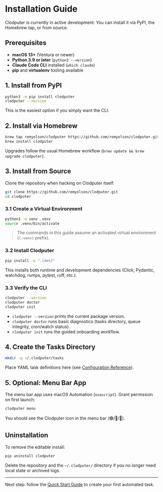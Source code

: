# Installation Guide

Clodputer is currently in active development. You can install it via PyPI, the
Homebrew tap, or from source.

## Prerequisites

- **macOS 13+** (Ventura or newer)
- **Python 3.9 or later** (`python3 --version`)
- **Claude Code CLI** installed (`which claude`)
- **pip** and **virtualenv** tooling available

## 1. Install from PyPI

```bash
python3 -m pip install clodputer
clodputer --version
```

This is the easiest option if you simply want the CLI.

## 2. Install via Homebrew

```bash
brew tap remyolson/clodputer https://github.com/remyolson/clodputer.git
brew install clodputer
```

Upgrades follow the usual Homebrew workflow (`brew update && brew upgrade clodputer`).

## 3. Install from Source

Clone the repository when hacking on Clodputer itself:

```bash
git clone https://github.com/remyolson/clodputer.git
cd clodputer
```

### 3.1 Create a Virtual Environment

```bash
python3 -m venv .venv
source .venv/bin/activate
```

> The commands in this guide assume an activated virtual environment (`(.venv)` prefix).

### 3.2 Install Clodputer

```bash
pip install -e ".[dev]"
```

This installs both runtime and development dependencies (Click, Pydantic, watchdog, rumps, pytest, ruff, etc.).

### 3.3 Verify the CLI

```bash
clodputer --version
clodputer doctor
clodputer init
```

- `clodputer --version` prints the current package version.
- `clodputer doctor` runs basic diagnostics (tasks directory, queue integrity, cron/watch status).
- `clodputer init` runs the guided onboarding workflow.

## 4. Create the Tasks Directory

```bash
mkdir -p ~/.clodputer/tasks
```

Place YAML task definitions here (see [Configuration Reference](configuration.md)).

## 5. Optional: Menu Bar App

The menu bar app uses macOS Automation (`osascript`). Grant permission on first launch:

```bash
clodputer menu
```

You should see the Clodputer icon in the menu bar (🟢/🔵/🔴).

## Uninstallation

To remove the editable install:

```bash
pip uninstall clodputer
```

Delete the repository and the `~/.clodputer/` directory if you no longer need local state or archived logs.

---

Next step: follow the [Quick Start Guide](quick-start.md) to create your first automated task.
